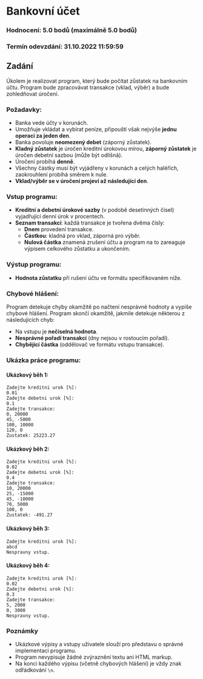 # Bankovní účet

### Hodnocení: 5.0 bodů (maximálně 5.0 bodů)  
### Termín odevzdání: 31.10.2022 11:59:59

## Zadání

Úkolem je realizovat program, který bude počítat zůstatek na bankovním účtu. Program bude zpracovávat transakce (vklad, výběr) a bude zohledňovat úročení.

### Požadavky:
- Banka vede účty v korunách.
- Umožňuje vkládat a vybírat peníze, připouští však nejvýše **jednu operaci za jeden den**.
- Banka povoluje **neomezený debet** (záporný zůstatek).
- **Kladný zůstatek** je úročen kreditní úrokovou mírou, **záporný zůstatek** je úročen debetní sazbou (může být odlišná).
- Úročení probíhá **denně**.
- Všechny částky musí být vyjádřeny v korunách a celých haléřích, zaokrouhlení probíhá směrem k nule.
- **Vklad/výběr se v úročení projeví až následující den**.

### Vstup programu:
- **Kreditní a debetní úrokové sazby** (v podobě desetinných čísel) vyjadřující denní úrok v procentech.
- **Seznam transakcí**: každá transakce je tvořena dvěma čísly:
  - **Dnem** provedení transakce.
  - **Částkou**: kladná pro vklad, záporná pro výběr.
  - **Nulová částka** znamená zrušení účtu a program na to zareaguje výpisem celkového zůstatku a ukončením.

### Výstup programu:
- **Hodnota zůstatku** při rušení účtu ve formátu specifikovaném níže.

### Chybové hlášení:
Program detekuje chyby okamžitě po načtení nesprávné hodnoty a vypíše chybové hlášení. Program skončí okamžitě, jakmile detekuje některou z následujících chyb:
- Na vstupu je **nečíselná hodnota**.
- **Nesprávné pořadí transakcí** (dny nejsou v rostoucím pořadí).
- **Chybějící částka** (oddělovač ve formátu vstupu transakce).

### Ukázka práce programu:

#### Ukázkový běh 1:
```plaintext
Zadejte kreditni urok [%]:
0.01
Zadejte debetni urok [%]:
0.1
Zadejte transakce:
0, 20000
45, -5000
100, 10000
120, 0
Zustatek: 25223.27
```

#### Ukázkový běh 2:
```plaintext
Zadejte kreditni urok [%]:
0.02
Zadejte debetni urok [%]:
0.4
Zadejte transakce:
10, 20000
25, -15000
45, -10000
70, 5000
100, 0
Zustatek: -491.27
```

#### Ukázkový běh 3:
```plaintext
Zadejte kreditni urok [%]:
abcd
Nespravny vstup.
```

#### Ukázkový běh 4:
```plaintext
Zadejte kreditni urok [%]:
0.02
Zadejte debetni urok [%]:
0.3
Zadejte transakce:
5, 2000
0, 3000
Nespravny vstup.
```

### Poznámky
- Ukázkové výpisy a vstupy uživatele slouží pro představu o správné implementaci programu.
- Program nevypisuje žádné zvýraznění textu ani HTML markup. 
- Na konci každého výpisu (včetně chybových hlášení) je vždy znak odřádkování `\n`.
